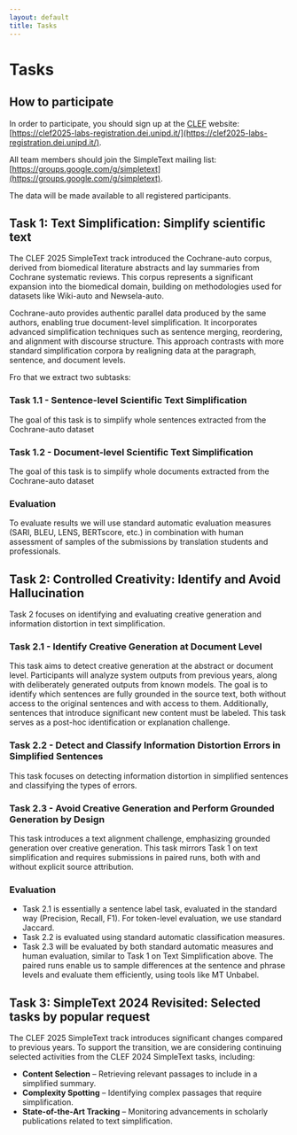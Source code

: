 ```yaml
---
layout: default
title: Tasks
---
```


# Tasks

## How to participate
In order to participate, you should sign up at the [CLEF](https://clef2025.clef-initiative.eu/index.php?page=Pages/registration.html) website: [https://clef2025-labs-registration.dei.unipd.it/](https://clef2025-labs-registration.dei.unipd.it/). 

All team members should join the SimpleText mailing list:
[https://groups.google.com/g/simpletext](https://groups.google.com/g/simpletext). 

The data will be made available to all registered participants.

## Task 1: Text Simplification: Simplify scientific text
The CLEF 2025 SimpleText track introduced the Cochrane-auto corpus, derived from biomedical literature abstracts and lay summaries from Cochrane systematic reviews. This corpus represents a significant expansion into the biomedical domain, building on methodologies used for datasets like Wiki-auto and Newsela-auto.

Cochrane-auto provides authentic parallel data produced by the same authors, enabling true document-level simplification. It incorporates advanced simplification techniques such as sentence merging, reordering, and alignment with discourse structure. This approach contrasts with more standard simplification corpora by realigning data at the paragraph, sentence, and document levels.

Fro that we extract two subtasks:

### Task 1.1 - Sentence-level Scientific Text Simplification
The goal of this task is to simplify whole sentences extracted from the Cochrane-auto dataset

### Task 1.2 - Document-level Scientific Text Simplification 
The goal of this task is to simplify whole documents extracted from the Cochrane-auto dataset

### Evaluation
To evaluate results we will use standard automatic evaluation measures (SARI, BLEU, LENS, BERTscore, etc.) in combination with human assessment of samples of the submissions by translation students and professionals.

## Task 2: Controlled Creativity: Identify and Avoid Hallucination

Task 2 focuses on identifying and evaluating creative generation and information distortion in text simplification.

### Task 2.1 - Identify Creative Generation at Document Level

This task aims to detect creative generation at the abstract or document level. Participants will analyze system outputs from previous years, along with deliberately generated outputs from known models. The goal is to identify which sentences are fully grounded in the source text, both without access to the original sentences and with access to them. Additionally, sentences that introduce significant new content must be labeled. This task serves as a post-hoc identification or explanation challenge.

### Task 2.2 - Detect and Classify Information Distortion Errors in Simplified Sentences

This task focuses on detecting information distortion in simplified sentences and classifying the types of errors.

### Task 2.3 - Avoid Creative Generation and Perform Grounded Generation by Design

This task introduces a text alignment challenge, emphasizing grounded generation over creative generation. This task mirrors Task 1 on text simplification and requires submissions in paired runs, both with and without explicit source attribution.

### Evaluation
 - Task 2.1 is essentially a sentence label task, evaluated in the standard way (Precision, Recall, F1). For token-level evaluation, we use standard Jaccard.
 - Task 2.2 is evaluated using standard automatic classification measures. 
 - Task 2.3 will be evaluated by both standard automatic measures and human evaluation, similar to Task 1 on Text Simplification above. The paired runs enable us to sample  differences at the sentence and phrase levels and evaluate them efficiently, using tools like MT Unbabel.

## Task 3: SimpleText 2024 Revisited: Selected tasks by popular request

The CLEF 2025 SimpleText track introduces significant changes compared to previous years. To support the transition, we are considering continuing selected activities from the CLEF 2024 SimpleText tasks, including:
  - **Content Selection** – Retrieving relevant passages to include in a simplified summary.
  - **Complexity Spotting** – Identifying complex passages that require simplification.
  - **State-of-the-Art Tracking** – Monitoring advancements in scholarly publications related to text simplification.
